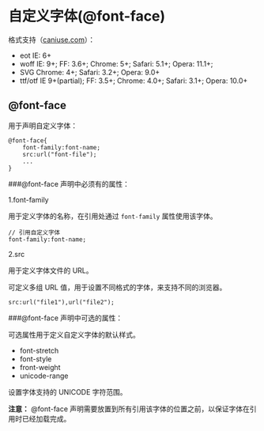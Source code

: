 自定义字体(@font-face)
====================

格式支持（[caniuse.com](caniuse.com/http://caniuse.com/#feat=fontface "font-face")）：

+ eot IE: 6+
+ woff IE: 9+; FF: 3.6+; Chrome: 5+; Safari: 5.1+; Opera: 11.1+;
+ SVG Chrome: 4+; Safari: 3.2+; Opera: 9.0+
+ ttf/otf IE 9+(partial); FF: 3.5+; Chrome: 4.0+; Safari: 3.1+; Opera: 10.0+

@font-face
----------

用于声明自定义字体：

	@font-face{
		font-family:font-name;
		src:url("font-file");
		...
	}

###@font-face 声明中必须有的属性：

1.font-family

用于定义字体的名称，在引用处通过 `font-family` 属性使用该字体。

	// 引用自定义字体
	font-family:font-name;

2.src

用于定义字体文件的 URL。

可定义多组 URL 值，用于设置不同格式的字体，来支持不同的浏览器。

	src:url("file1"),url("file2");

###@font-face 声明中可选的属性：

可选属性用于定义自定义字体的默认样式。

+ font-stretch
+ font-style
+ front-weight
+ unicode-range

设置字体支持的 UNICODE 字符范围。

__注意：__ @font-face 声明需要放置到所有引用该字体的位置之前，以保证字体在引用时已经加载完成。